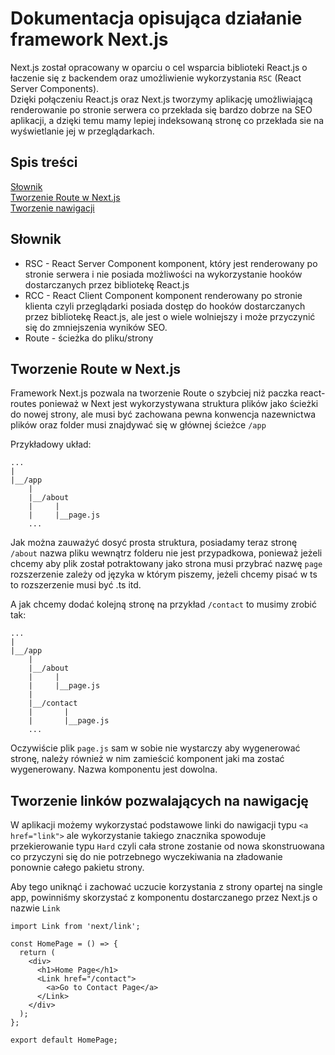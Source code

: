 # Dokumentacja opisująca działanie framework Next.js
Next.js został opracowany w oparciu o cel wsparcia biblioteki React.js o łaczenie się z backendem oraz umożliwienie wykorzystania `RSC` (React Server Components).\
Dzięki połączeniu React.js oraz Next.js tworzymy aplikację umożliwiającą renderowanie po stronie serwera co przekłada się bardzo dobrze na SEO aplikacji, a dzięki temu mamy lepiej indeksowaną stronę co przekłada sie na wyświetlanie jej w przeglądarkach.

## Spis treści

[Słownik](#słownik)\
[Tworzenie Route w Next.js](#tworzenie-route-w-nextjs)\
[Tworzenie nawigacji](#tworzenie-linków-pozwalających-na-nawigację)

## Słownik

* RSC - React Server Component komponent, który jest renderowany po stronie serwera i nie posiada możliwości na wykorzystanie hooków dostarczanych przez bibliotekę React.js
* RCC - React Client Component komponent renderowany po stronie klienta czyli przeglądarki posiada dostęp do hooków dostarczanych przez bibliotekę React.js, ale jest o wiele wolniejszy i może przyczynić się do zmniejszenia wyników SEO.
* Route - ścieżka do pliku/strony 


## Tworzenie Route w Next.js

Framework Next.js pozwala na tworzenie Route o szybciej niż paczka react-routes ponieważ w Next jest wykorzystywana struktura plików jako ścieżki do nowej strony, ale musi być zachowana pewna konwencja nazewnictwa plików oraz folder musi znajdywać się w głównej ścieżce `/app`

Przykładowy układ:
```
...
|
|__/app
    |
    |__/about
    |     |
    |     |__page.js
    ...
```
Jak można zauważyć dosyć prosta struktura, posiadamy teraz stronę `/about` nazwa pliku wewnątrz folderu nie jest przypadkowa, ponieważ jeżeli chcemy aby plik został potraktowany jako strona musi przybrać nazwę `page` rozszerzenie zależy od języka w którym piszemy, jeżeli chcemy pisać w ts to rozszerzenie musi być .ts itd.

A jak chcemy dodać kolejną stronę na przykład `/contact` to musimy zrobić tak:
```
...
|
|__/app
    |
    |__/about
    |     |
    |     |__page.js
    |
    |__/contact
    |       |
    |       |__page.js
    ...
```
Oczywiście plik `page.js` sam w sobie nie wystarczy aby wygenerować stronę, należy również w nim zamieścić komponent jaki ma zostać wygenerowany. Nazwa komponentu jest dowolna.

## Tworzenie linków pozwalających na nawigację

W aplikacji możemy wykorzystać podstawowe linki do nawigacji typu `<a href="link">` ale wykorzystanie takiego znacznika spowoduje przekierowanie typu `Hard` czyli cała strone zostanie od nowa skonstruowana co przyczyni się do nie potrzebnego wyczekiwania na zładowanie ponownie całego pakietu strony.

Aby tego uniknąć i zachować uczucie korzystania z strony opartej na single app, powinniśmy skorzystać z komponentu dostarczanego przez Next.js o nazwie `Link`

```tsx
import Link from 'next/link';

const HomePage = () => {
  return (
    <div>
      <h1>Home Page</h1>
      <Link href="/contact">
        <a>Go to Contact Page</a>
      </Link>
    </div>
  );
};

export default HomePage;
```